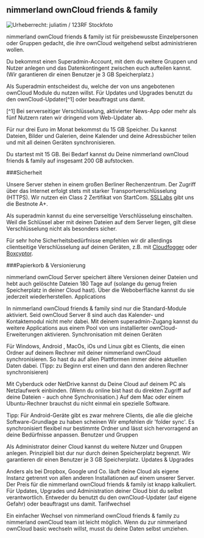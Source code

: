 ## nimmerland ownCloud friends & family
![Urheberrecht: <a href='http://de.123rf.com/profile_juliatim'>juliatim / 123RF Stockfoto</a>](https://lehre.nimmerland.de/index.php/s/Jan23Ulu6m7yfCJ/download)

nimmerland ownCloud friends & family ist für preisbewusste Einzelpersonen oder Gruppen gedacht, die ihre ownCloud weitgehend selbst administrieren wollen.

Du bekommst einen Superadmin-Account, mit dem du weitere Gruppen und Nutzer anlegen und das Datenkontingent zwischen euch aufteilen kannst. (Wir garantieren dir einen Benutzer je 3 GB Speicherplatz.)

Als Superadmin entscheidest du, welche der von uns angebotenen ownCloud Module du nutzen willst. Für Updates und Upgrades benutzt du den ownCloud-Updater[^1] oder beauftragst uns damit.

[^1] Bei serverseitiger Verschlüsselung, aktivierter News-App oder mehr als fünf Nutzern raten wir dringend vom Web-Updater ab.

Für nur drei Euro im Monat bekommst du 15 GB Speicher. Du kannst Dateien, Bilder und Galerien, deine Kalender und deine Adressbücher teilen und mit all deinen Geräten synchronisieren.

Du startest mit 15 GB. Bei Bedarf kannst du Deine nimmerland ownCloud friends & family auf insgesamt 200 GB aufstocken.

###Sicherheit

Unsere Server stehen in einem großen Berliner Rechenzentrum. Der Zugriff über das Internet erfolgt stets mit starker Transportverschlüsselung (HTTPS). Wir nutzen ein Class 2 Zertifikat von StartCom. [SSLLabs](https://www.ssllabs.com/ssltest/analyze.html?d=cloud.nimmerland.de) gibt uns die Bestnote A+.

Als superadmin kannst du eine serverseitige Verschlüsselung einschalten. Weil die Schlüssel aber mit deinen Dateien auf dem Server liegen, gilt diese Verschlüsselung nicht als besonders sicher. 

Für sehr hohe Sicherheitsbedürfnisse empfehlen wir dir allerdings clientseitige Verschlüsselung auf deinen Geräten, z.B. mit [Cloudfogger](https://www.cloudfogger.com/de/) oder [Boxcyptor](https://www.boxcryptor.com/de).

###Papierkorb & Versionierung

nimmerland ownCloud Server speichert ältere Versionen deiner Dateien und hebt auch gelöschte Dateien 180 Tage auf (solange du genug freien Speicherplatz in deiner Cloud hast). Über die Weboberfläche kannst du sie jederzeit wiederherstellen.
Applications

In nimmerland ownCloud friends & family sind nur die Standard-Module aktiviert. Seid ownCloud Server 8 sind auch das Kalender- und Kontaktemodul nicht mehr dabei. Mit deinem superadmin-Zugang kannst du weitere Applications aus einem Pool von uns installierter ownCloud-Erweiterungen aktivieren.
Synchronisation mit deinen Geräten

Für Windows, Android , MacOs, iOs und Linux gibt es Clients, die einen Ordner auf deinem Rechner mit deiner nimmerland ownCloud synchronisieren. So hast du auf allen Plattformen immer deine aktuellen Daten dabei. (Tipp: zu Beginn erst einen und dann den anderen Rechner synchronisieren)

Mit Cyberduck oder NetDrive kannst du Deine Cloud auf deinem PC als Netzlaufwerk einbinden. (Wenn du online bist hast du direkten Zugriff auf deine Dateien  - auch ohne Synchronisation.) Auf dem Mac oder einem Ubuntu-Rechner brauchst du nicht einmal ein spezielle Software.

Tipp: Für Android-Geräte gibt es zwar mehrere Clients, die alle die gleiche Software-Grundlage zu haben scheinen Wir empfehlen dir 'folder sync'. Es synchronisiert flexibel nur bestimmte Ordner und lässt sich hervorragend an deine Bedürfnisse anpassen.
Benutzer und Gruppen

Als Administrator deiner Cloud kannst du weitere Nutzer und Gruppen anlegen. Prinzipiell bist dur nur durch deinen Speicherplatz begrenzt. Wir garantieren dir einen Benutzer je 3 GB Speicherplatz.
Updates & Upgrades

Anders als bei Dropbox, Google und Co. läuft deine Cloud als eigene Instanz getrennt von allen anderen Installationen auf einem unserer Server. Der Preis für die nimmerland ownCloud friends & family ist knapp kalkuliert. Für Updates, Upgrades und Administration deiner Cloud bist du selbst verantwortlich. Entweder du benutzt du den ownCloud-Updater (auf eigene Gefahr) oder beauftragst uns damit. 
Tarifwechsel

Ein einfacher Wechsel von nimmerland ownCloud friends & family zu nimmerland ownCloud team ist leicht möglich. Wenn du zur nimmerland ownCloud basic wechseln willst, musst du deine Daten selbst umziehen.

